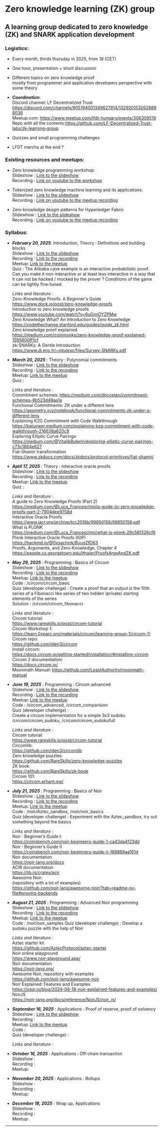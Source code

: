 # Zero knowledge learning (ZK) group

## A learning group dedicated to zero knowledge (ZK) and SNARK application development

### Logistics:

 - Every month, thirds thursday in 2025, from 18 (CET)  
 - One hour, presentation + short discussion  
 - Different topics on zero knowledge proof  
  mostly from programmer and application developers perspective  with some theory  
  
 - ***Coordination***:  
  Discord channel:   LF Decentralized Trust   
    https://discord.com/channels/905194001349627914/1329201532628898036   
 Meetup.com: https://www.meetup.com/lfdt-hungary/events/306309519  
 Repo with all the contents:https://github.com/LF-Decentralized-Trust-labs/zk-learning-group     
 - Quizzes and small programming challenges    
 - LFDT merchs at the end ?   

### Existing resources and meetups:  
- Zero knowledge programming workshop:  
Slideshow : [Link to the slideshow](https://docs.google.com/presentation/d/18PIlA7_gg_rUDKZv22cki63jjrzb-qYP2f8qoA8hyuk)  
Recording : [Link on youtube to the workshop](https://www.youtube.com/watch?v=W9iZMLObtUk)  

- Tokenized zero knowledge machine learning and its applications:  
Slideshow : [Link to the slideshow](https://docs.google.com/presentation/d/1EJEjTRnOXMrWoSTJLhS55IXlvcRd_XeAlKXamPfYTts)  
Recording : [Link on youtube to the meetup recording](https://www.youtube.com/watch?v=ZeyOp5PESfk)  

- Zero knowledge desgin patterns for Hyperledger Fabric  
Slidewhow : [Link to the slideshow](https://docs.google.com/presentation/d/10ol0UARqjMeOs6rGjhigHZU95h8cP5plp9oJxlSAbPM)  
Recording : [Link on youtube to the meetup recording](https://www.youtube.com/watch?v=yonQleefbTM)  

### Syllabus:

-  ***February 20, 2025***: Introduction, Theory : Definitions and building blocks  
Slideshow : [Link to the slideshow](https://docs.google.com/presentation/d/1_mum_pvMvNuH7kGdrPO7SOizPi1mUqOcpX4K2ne2ULE)  
Recording : [Link to the recording](https://www.youtube.com/watch?v=ZSw_-hvnsb4)  
Meetup: [Link to the meetup](https://www.meetup.com/lfdt-hungary/events/305634614/)  
Quiz : The Alibaba cave example is an interactive probabilistic proof. Can you make it non-interactive or at least less interactive in a way that it can not be hacked / mocked by the prover ? Conditions of the game can be lightly fine-tuned.  

    *Links and literature* :  
Zero-Knowledge Proofs: A Beginner's Guide  
https://www.dock.io/post/zero-knowledge-proofs  
Introduction to zero knowledge proofs  
https://www.youtube.com/watch?v=6uGimDYZPMw   
Zero Knowledge What? An Introduction to Zero Knowledge  
https://codethechange.stanford.edu/guides/guide_zk.html   
Zero knowledge proof explained  
https://medium.com/coinmonks/zero-knowledge-proof-explained-1595600ff1cf   
zk-SNARKs: A Gentle Introduction  
https://www.di.ens.fr/~nitulesc/files/Survey-SNARKs.pdf  


-  ***March 20, 2025*** : Theory : Polynomial commitments  
Slideshow : [Link to the slideshow](https://docs.google.com/presentation/d/1_mum_pvMvNuH7kGdrPO7SOizPi1mUqOcpX4K2ne2ULE)  
Recording :  [Link to the recording](https://www.youtube.com/watch?v=6MUT-Y-W7JQ&list=PL0MZ85B_96CF5Q56H60fIZOXZPJn0PQYk)   
Meetup: [Link to the meetup](https://www.meetup.com/lfdt-hungary/events/306309519/)  
Quiz :  

    *Links and literature* :  
Commitment schemes:
https://medium.com/@icostan/commitment-schemes-8b523d48aa1e  
Functional Commitments: ZK under a different lens  
https://geometry.xyz/notebook/functional-commitments-zk-under-a-different-lens  
Explaining KZG Commitment with Code Walkthrough  
https://kaijuneer.medium.com/explaining-kzg-commitment-with-code-walkthrough-216638a620c9   
Exploring Elliptic Curve Pairings  
https://medium.com/@VitalikButerin/exploring-elliptic-curve-pairings-c73c1864e627   
Fiat-Shamir transformation  
https://www.zkdocs.com/docs/zkdocs/protocol-primitives/fiat-shamir/   


-  ***Aptil 17, 2025*** : Theory : Interactive oracle proofs  
Slideshow :  [Link to the slideshow](https://docs.google.com/presentation/d/1UtF7mVb5IvRH7EIuuHlb1Wquq_UTE8vO7coxwoEvkoU)  
Recording :  [Link to the recording](https://www.youtube.com/watch?v=6MUT-Y-W7JQ&list=PL0MZ85B_96CF5Q56H60fIZOXZPJn0PQYk)   
Meetup:  [Link to the meetup](https://www.meetup.com/lfdt-hungary/events/306831819/)  
Quiz : 

    *Links and literature* :  
A guide to Zero Knowledge Proofs (Part 2)   
https://medium.com/@Luca_Franceschini/a-guide-to-zero-knowledge-proofs-part-2-7904dee9758d   
Interactive Oracle Proofs  
https://www.iacr.org/archive/tcc2016b/99850156/99850156.pdf   
What is PLONK  
https://medium.com/@Luca_Franceschini/what-is-plonk-29c56f326cf6   
Plonk Interactive Oracle Proofs (IOP)  
https://hackmd.io/@0xsachink/ByuqZfD63   
Proofs, Arguments, and Zero-Knowledge, Chapter 4  
https://people.cs.georgetown.edu/jthaler/ProofsArgsAndZK.pdf   


-  ***May 29, 2025*** : Programming : Basics of Circom  
Slideshow :  [Link to the slideshow](https://docs.google.com/presentation/d/1YOkgQ08BxTZbNlIihFpBWaWUtQ0zrBVW2b7JWcdZseQ)    
Recording :  [Link to the recording](https://www.youtube.com/watch?v=6DqvptiEQGM)   
Meetup:  [Link to the meetup](https://www.meetup.com/lfdt-hungary/events/307268483/)  
Code : /circom/circom_basic   
Quiz (developer challenge) : Create a proof that an output is the 10th series of a Fibonacci like series of two hidden (private) starting elements of the series  
Solution : /circom/circom_fibonacci   

    *Links and literature* :  
Circom tutorial:   
https://www.rareskills.io/post/circom-tutorial  
Circom Workshop 1:  
https://learn.0xparc.org/materials/circom/learning-group-1/circom-1/  
Circom repo:  
https://github.com/iden3/circom  
Install circom:  
https://docs.circom.io/getting-started/installation/#installing-circom  
Circom 2 documentation:  
https://docs.circom.io/  
Moonmath Manual: https://github.com/LeastAuthority/moonmath-manual   


-  ***June 19, 2025*** : Programming : Circom advanced  
Slideshow :  [Link to the slideshow](https://docs.google.com/presentation/d/10tGql8KfpnY5gy1JvNvpnVD9eACiUJAKD1aWD-gy2io/edit?usp=sharing)    
Recording :  [Link to the recording](https://www.youtube.com/watch?v=5ffcPgbq8DI)  
Meetup: [Link to the meetup](https://www.meetup.com/lfdt-hungary/events/308137216/)   
Code : /circom_advanced, /circom_comparision    
Quiz (developer challenge) :  
Create a circom implementation for a simple 3x3 sudoku  
/circom/circom_sudoku, /circom/circom_sudokufull   

    *Links and literature* :  
Circom tutorial:   
https://www.rareskills.io/post/circom-tutorial   
Circomlib:   
https://github.com/iden3/circomlib    
Zero knowledge puzzles:   
https://github.com/RareSkills/zero-knowledge-puzzles   
ZK book:   
https://github.com/RareSkills/zk-book    
Circom 101:   
https://circom.erhant.me/    


-  ***July 21, 2025*** : Programming : Basics of Noir  
Slideshow :  [Link to the slideshow](https://docs.google.com/presentation/d/112zZ--mbhsxkHCynTsPvVDhXo1ucggDcNQPAJh8r10s/edit?usp=sharing)    
Recording :  [Link to the recording](https://www.youtube.com/watch?v=jsy_UHBujrc)   
Meetup: [Link to the meetup](https://www.meetup.com/lfdt-hungary/events/308562816/)   
Code : /noir/Aztec_sandbox, /noir/noir_basics   
Quiz (developer challenge) : Experiment with the Aztec_sandbox, try out something beyond the basics   

    *Links and literature* :  
Noir : Beginner’s Guide I:   
https://coinsbench.com/noir-begineers-guide-1-ca43da4f23dd   
Noir : Beginner’s Guide II   
https://coinsbench.com/noir-beginners-guide-ii-188868aa161d   
Noir documentation   
https://noir-lang.org/docs   
ACIR documentation   
https://lib.rs/crates/acir   
Awesome Noir:     
(repository with a lot of examples)   
https://github.com/noir-lang/awesome-noir/?tab=readme-ov-file#proving-backends   


-  ***August 21, 2025*** : Programming : Advanced Noir programming   
Slideshow :  [Link to the slideshow](https://docs.google.com/presentation/d/1qmgrZFPUJf2kF6n61FNxq1g3jKZrr2LPd1jrG0AeL4U/edit?usp=sharing)    
Recording :  [Link to the recording](https://www.youtube.com/watch?v=1XUSy5p09eU)   
Meetup: [Link to the meetup](https://www.meetup.com/lfdt-hungary/events/310089223/)    
Code :  /noir/noir_samples
Quiz (developer challenge) : Develop a sudoku puzzle with the help of Noir  

    *Links and literature* :  
Aztec starter kit   
https://github.com/AztecProtocol/aztec-starter   
Noir online playground    
https://www.noir-playground.app/    
Noir documentation   
https://noir-lang.org/   
Awesome Noir, repository with examples   
https://github.com/noir-lang/awesome-noir   
Noir Explained: Features and Examples  
https://oxor.io/blog/2024-06-18-noir-explained-features-and-examples/  
NoirJS  
https://noir-lang.org/docs/reference/NoirJS/noir_js/      


-  ***September 16, 2025*** : Applications : Proof of reserve, proof of solvency    
Slideshow :  [Link to the slideshow](https://docs.google.com/presentation/d/11pg_CX2xbJ9MGcrTKOfCYuXjsZ1W5reg87q6zqEZCnU/edit?usp=sharing)    
Recording :  
Meetup:  [Link to the meetup](https://www.meetup.com/lfdt-hungary/events/310634471/)   
Code :   
Quiz (developer challenge) :   

    *Links and literature* :   


-  ***October 16, 2025*** : Applications : Off-chain transaction    
Slideshow :  
Recording :  
Meetup:  

-  ***November 20, 2025*** : Applications : Rollups  
Slideshow :  
Recording :  
Meetup:  

-  ***December 18, 2025*** : Wrap up, Applications  
Slideshow :  
Recording :  
Meetup:  

  
----------------